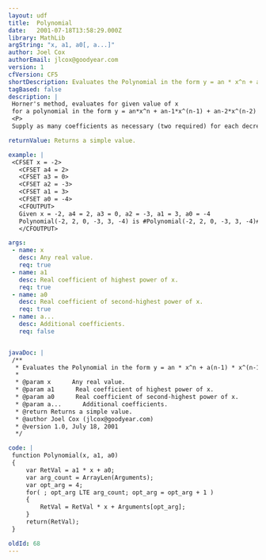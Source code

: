 ```yaml
---
layout: udf
title:  Polynomial
date:   2001-07-18T13:58:29.000Z
library: MathLib
argString: "x, a1, a0[, a...]"
author: Joel Cox
authorEmail: jlcox@goodyear.com
version: 1
cfVersion: CF5
shortDescription: Evaluates the Polynomial in the form y = an * x^n + a(n-1) * x^(n-1) + ... + a1 * x + a0 for a given value of x.
tagBased: false
description: |
 Horner's method, evaluates for given value of x
 for a polynomial in the form y = an*x^n + an-1*x^(n-1) + an-2*x^(n-2) + ... + a1 * x + a0
 <P>
 Supply as many coefficients as necessary (two required) for each decreasing power of x, using 0 for missing terms.

returnValue: Returns a simple value.

example: |
 <CFSET x = -2>
   <CFSET a4 = 2>
   <CFSET a3 = 0>
   <CFSET a2 = -3>
   <CFSET a1 = 3>
   <CFSET a0 = -4>
   <CFOUTPUT>
   Given x = -2, a4 = 2, a3 = 0, a2 = -3, a1 = 3, a0 = -4
   Polynomial(-2, 2, 0, -3, 3, -4) is #Polynomial(-2, 2, 0, -3, 3, -4)#
   </CFOUTPUT>

args:
 - name: x
   desc: Any real value.
   req: true
 - name: a1
   desc: Real coefficient of highest power of x.
   req: true
 - name: a0
   desc: Real coefficient of second-highest power of x.
   req: true
 - name: a...
   desc: Additional coefficients.
   req: false


javaDoc: |
 /**
  * Evaluates the Polynomial in the form y = an * x^n + a(n-1) * x^(n-1) + ... + a1 * x + a0 for a given value of x.
  * 
  * @param x      Any real value. 
  * @param a1      Real coefficient of highest power of x. 
  * @param a0      Real coefficient of second-highest power of x. 
  * @param a...      Additional coefficients. 
  * @return Returns a simple value. 
  * @author Joel Cox (jlcox@goodyear.com) 
  * @version 1.0, July 18, 2001 
  */

code: |
 function Polynomial(x, a1, a0)
 { 
     var RetVal = a1 * x + a0;  
     var arg_count = ArrayLen(Arguments);
     var opt_arg = 4;
     for( ; opt_arg LTE arg_count; opt_arg = opt_arg + 1 )
     {
         RetVal = RetVal * x + Arguments[opt_arg];
     }
     return(RetVal); 
 }

oldId: 68
---
```


